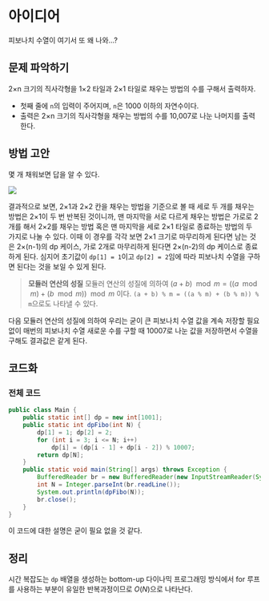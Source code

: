 # 아이디어
피보나치 수열이 여기서 또 왜 나와...?

## 문제 파악하기
2×n 크기의 직사각형을 1×2 타일과 2×1 타일로 채우는 방법의 수를 구해서 출력하자.
- 첫째 줄에 `n`의 입력이 주어지며, `n`은 1000 이하의 자연수이다.
- 출력은 2×n 크기의 직사각형을 채우는 방법의 수를 10,007로 나눈 나머지를 출력한다.

## 방법 고안
몇 개 채워보면 답을 알 수 있다.

![](https://velog.velcdn.com/images/aoi-aoba/post/b371e3ed-de91-49f7-aa03-1d4364f620e5/image.png)

결과적으로 보면, 2×1과 2×2 칸을 채우는 방법을 기준으로 볼 때 세로 두 개를 채우는 방법은 2×1이 두 번 반복된 것이니까, 맨 마지막을 서로 다르게 채우는 방법은 가로로 2개를 해서 2×2를 채우는 방법 혹은 맨 마지막을 세로 2×1 타일로 종료하는 방법의 두 가지로 나눌 수 있다. 이때 이 경우를 각각 보면 2×1 크기로 마무리하게 된다면 남는 것은 2×(n-1)의 dp 케이스, 가로 2개로 마무리하게 된다면 2×(n-2)의 dp 케이스로 종료하게 된다. 심지어 초기값이 `dp[1] = 1`이고 `dp[2] = 2`임에 따라 피보나치 수열을 구하면 된다는 것을 보일 수 있게 된다.

> **모듈러 연산의 성질**
> 모듈러 연산의 성질에 의하여 $(a + b) \mod m = ((a \mod m) + (b \mod m)) \mod m$ 이다. `(a + b) % m = ((a % m) + (b % m)) % m`으로도 나타낼 수 있다.

다음 모듈러 연산의 성질에 의하여 우리는 굳이 큰 피보나치 수열 값을 계속 저장할 필요 없이 매번의 피보나치 수열 새로운 수를 구할 때 10007로 나눈 값을 저장하면서 수열을 구해도 결과값은 같게 된다.

## 코드화
### 전체 코드
```JAVA
public class Main {
    public static int[] dp = new int[1001];
    public static int dpFibo(int N) {
        dp[1] = 1; dp[2] = 2;
        for (int i = 3; i <= N; i++)
            dp[i] = (dp[i - 1] + dp[i - 2]) % 10007;
        return dp[N];
    }
    public static void main(String[] args) throws Exception {
        BufferedReader br = new BufferedReader(new InputStreamReader(System.in));
        int N = Integer.parseInt(br.readLine());
        System.out.println(dpFibo(N));
        br.close();
    }
}
```
이 코드에 대한 설명은 굳이 필요 없을 것 같다.

## 정리
시간 복잡도는 `dp` 배열을 생성하는 bottom-up 다이나믹 프로그래밍 방식에서 for 루프를 사용하는 부분이 유일한 반복과정이므로 $O(N)$으로 나타난다.
